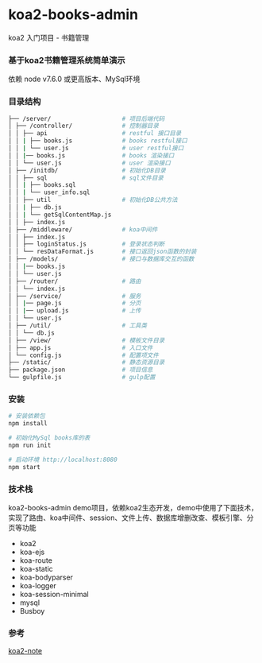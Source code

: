 # koa2-books-admin
koa2 入门项目 - 书籍管理

### 基于koa2书籍管理系统简单演示
依赖 node v7.6.0 或更高版本、MySql环境

### 目录结构

```bash
├── /server/                    # 项目后端代码
│ ├── /controller/              # 控制器目录
│ │ ├── api                     # restful 接口目录
│ │ | ├── books.js              # books restful接口
│ │ | └── user.js               # user restful接口
│ │ |── books.js                # books 渲染接口
│ │ └── user.js                 # user 渲染接口
│ ├── /initdb/                  # 初始化DB目录
│ │ ├── sql                     # sql文件目录
│ │ | ├── books.sql    
│ │ | └── user_info.sql    
│ │ ├── util                    # 初始化DB公共方法
│ │ | ├── db.js    
│ │ | └── getSqlContentMap.js 
│ │ ├── index.js
│ ├── /middleware/              # koa中间件
│ │ ├── index.js    
│ │ ├── loginStatus.js          # 登录状态判断
│ │ └── resDataFormat.js        # 接口返回json函数的封装
│ ├── /models/                  # 接口与数据库交互的函数
│ │ |── books.js               
│ │ └── user.js                 
│ ├── /router/                  # 路由
│ │ └── index.js    
│ ├── /service/                 # 服务
│ │ |── page.js                 # 分页
│ │ |── upload.js               # 上传
│ │ └── user.js    
│ ├── /util/                    # 工具类
│ │ └── db.js   
│ ├── /view/                    # 模板文件目录
│ ├── app.js                    # 入口文件
│ └── config.js                 # 配置项文件    
├── /static/                    # 静态资源目录
├── package.json                # 项目信息
└── gulpfile.js                 # gulp配置
```
### 安装

``` bash
# 安装依赖包
npm install

# 初始化MySql books库的表
npm run init

# 启动环境 http://localhost:8080
npm start

```
### 技术栈
  koa2-books-admin demo项目，依赖koa2生态开发，demo中使用了下面技术，实现了路由、koa中间件、session、文件上传、数据库增删改查、模板引擎、分页等功能
  
  - koa2
  - koa-ejs
  - koa-route
  - koa-static
  - koa-bodyparser
  - koa-logger 
  - koa-session-minimal
  - mysql
  - Busboy
  ### 参考

  [koa2-note](https://chenshenhai.github.io/koa2-note/)